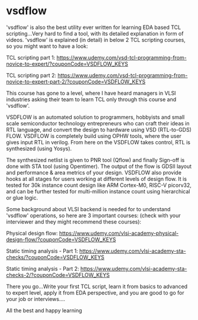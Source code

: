 # vsdflow
'vsdflow' is also the best utility ever written for learning EDA based TCL scripting...Very hard to find a tool, with its detailed explanation in form of videos. 'vsdflow' is explained (in detail) in below 2 TCL scripting courses, so you might want to have a look:

TCL scripting part 1:
https://www.udemy.com/vsd-tcl-programming-from-novice-to-expert/?couponCode=VSDFLOW_KEYS

TCL scripting part 2:
https://www.udemy.com/vsd-tcl-programming-from-novice-to-expert-part-2/?couponCode=VSDFLOW_KEYS

This course has gone to a level, where I have heard managers in VLSI industries asking their team to learn TCL only through this course and 'vsdflow'.

VSDFLOW  is  an  automated  solution  to  programmers, hobbyists and small scale semiconductor technology entrepreneurs who can craft their ideas in RTL language, and convert the design to hardware using VSD (RTL-to-GDS) FLOW. VSDFLOW  is  completely  build  using OPHW tools, where the user gives input RTL in verilog. From here on the VSDFLOW takes control, RTL is synthesized (using Yosys).

The synthesized netlist is given to PNR tool (Qflow) and finally Sign-off is done with STA tool (using Opentimer). The output of the flow is GDSII layout and performance & area metrics of your design. VSDFLOW also provide hooks at all stages for users working at different levels of design flow. It is tested for 30k instance count design like ARM Cortex-M0, RISC-V picorv32, and can be further tested for multi-million instance count using hierarchical or glue logic.

Some background about VLSI backend is needed for to understand 'vsdflow' operations, so here are 3 important courses: (check with your interviewer and they might recommend these courses):

Physical design flow:
https://www.udemy.com/vlsi-academy-physical-design-flow/?couponCode=VSDFLOW_KEYS

Static timing analysis - Part 1:
https://www.udemy.com/vlsi-academy-sta-checks/?couponCode=VSDFLOW_KEYS

Static timing analysis - Part 2:
https://www.udemy.com/vlsi-academy-sta-checks-2/?couponCode=VSDFLOW_KEYS

There you go...Write your first TCL script, learn it from basics to advanced to expert level, apply it from EDA perspective, and you are good to go for your job or interviews....

All the best and happy learning

